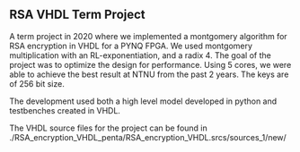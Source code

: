 ## RSA VHDL Term Project
A term project in 2020 where we implemented a montgomery algorithm for RSA encryption in VHDL for a PYNQ FPGA. We used montgomery multiplication with an RL-exponentiation, and a radix 4. 
The goal of the project was to optimize the design for performance. Using 5 cores, we were able to achieve the best result at NTNU from the past 2 years.
The keys are of 256 bit size.

The development used both a high level model developed in python and testbenches created in VHDL. 

The VHDL source files for the project can be found in ./RSA_encryption_VHDL_penta/RSA_encryption_VHDL.srcs/sources_1/new/
